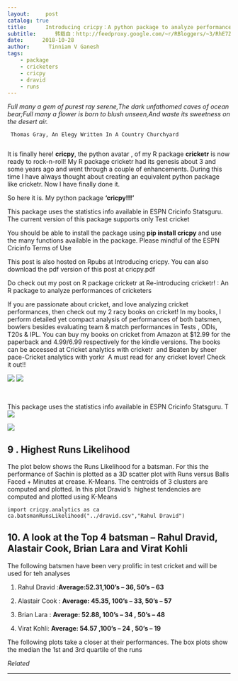 ```yaml
---
layout:     post
catalog: true
title:      Introducing cricpy：A python package to analyze performances of cricketers
subtitle:      转载自：http://feedproxy.google.com/~r/RBloggers/~3/RhE7ZH5xFyY/
date:      2018-10-28
author:      Tinniam V Ganesh
tags:
    - package
    - cricketers
    - cricpy
    - dravid
    - runs
---
```






*Full many a gem of purest ray serene,The dark unfathomed caves of ocean bear;Full many a flower is born to blush unseen,And waste its sweetness on the desert air.*

```
 Thomas Gray, An Elegy Written In A Country Churchyard
 
```

It is finally here! **cricpy**, the python avatar , of my R package **cricketr** is now ready to rock-n-roll! My R package cricketr had its genesis about 3 and some years ago and went through a couple of enhancements. During this time I have always thought about creating an equivalent python package like cricketr. Now I have finally done it.

So here it is. My python package **‘cricpy!!!’**

This package uses the statistics info available in ESPN Cricinfo Statsguru. The current version of this package supports only Test cricket

You should be able to install the package using **pip install cricpy** and use the many functions available in the package. Please mindful of the ESPN Cricinfo Terms of Use

This post is also hosted on Rpubs at Introducing cricpy. You can also download the pdf version of this post at cricpy.pdf

Do check out my post on R package cricketr at Re-introducing cricketr! : An R package to analyze performances of cricketers

If you are passionate about cricket, and love analyzing cricket performances, then check out my 2 racy books on cricket! In my books, I perform detailed yet compact analysis of performances of both batsmen, bowlers besides evaluating team & match performances in Tests , ODIs, T20s & IPL. You can buy my books on cricket from Amazon at $12.99 for the paperback and $4.99/$6.99 respectively for the kindle versions. The books can be accessed at Cricket analytics with cricketr  and Beaten by sheer pace-Cricket analytics with yorkr  A must read for any cricket lover! Check it out!!

![](https://gigadom.files.wordpress.com/2014/12/12.png?w=450#038;h=397)
![](https://gigadom.files.wordpress.com/2014/12/12.png?w=450&h=397&fit=676%2C397)


 

This package uses the statistics info available in ESPN Cricinfo Statsguru. T
![](https://gigadom.files.wordpress.com/2018/10/dravid-avgopn-1.png?w=450#038;h=406)

![](https://gigadom.files.wordpress.com/2018/10/dravid-avgopn-1.png?w=450&h=406&fit=676%2C406)


## 9 . Highest Runs Likelihood

The plot below shows the Runs Likelihood for a batsman. For this the performance of Sachin is plotted as a 3D scatter plot with Runs versus Balls Faced + Minutes at crease. K-Means. The centroids of 3 clusters are computed and plotted. In this plot Dravid’s  highest tendencies are computed and plotted using K-Means

```
import cricpy.analytics as ca
ca.batsmanRunsLikelihood("../dravid.csv","Rahul Dravid")
```

## 10. A look at the Top 4 batsman – Rahul Dravid, Alastair Cook, Brian Lara and Virat Kohli

The following batsmen have been very prolific in test cricket and will be used for teh analyses

1. Rahul Dravid :**Average:52.31,100’s – 36, 50’s – 63**

1. Alastair Cook : **Average: 45.35, 100’s – 33, 50’s – 57**

1. Brian Lara : **Average: 52.88, 100’s – 34 , 50’s – 48**

1. Virat Kohli: **Average: 54.57 ,100’s – 24 , 50’s – 19**


The following plots take a closer at their performances. The box plots show the median the 1st and 3rd quartile of the runs


*Related*








---
